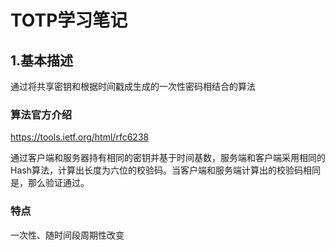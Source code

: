 # TOTP学习笔记
## 1.基本描述
通过将共享密钥和根据时间戳成生成的一次性密码相结合的算法

### 算法官方介绍
https://tools.ietf.org/html/rfc6238

通过客户端和服务器持有相同的密钥并基于时间基数，服务端和客户端采用相同的Hash算法，计算出长度为六位的校验码。当客户端和服务端计算出的校验码相同是，那么验证通过。

### 特点
一次性、随时间段周期性改变
